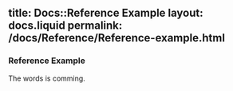 title:   Docs::Reference Example
layout: docs.liquid
permalink: /docs/Reference/Reference-example.html
---

### Reference Example

The words is comming.

